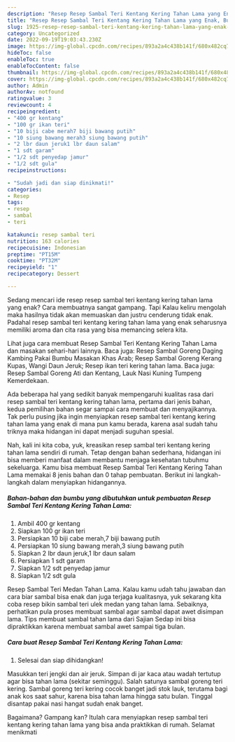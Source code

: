```yaml
---
description: "Resep Resep Sambal Teri Kentang Kering Tahan Lama yang Enak, Buat Buka Puasa Lezat"
title: "Resep Resep Sambal Teri Kentang Kering Tahan Lama yang Enak, Buat Buka Puasa Lezat"
slug: 1925-resep-resep-sambal-teri-kentang-kering-tahan-lama-yang-enak-buat-buka-puasa-lezat
category: Uncategorized
date: 2022-09-19T19:03:43.230Z
image: https://img-global.cpcdn.com/recipes/893a2a4c438b141f/680x482cq70/resep-sambal-teri-kentang-kering-tahan-lama-foto-resep-utama.jpg
hideToc: false
enableToc: true
enableTocContent: false
thumbnail: https://img-global.cpcdn.com/recipes/893a2a4c438b141f/680x482cq70/resep-sambal-teri-kentang-kering-tahan-lama-foto-resep-utama.jpg
cover: https://img-global.cpcdn.com/recipes/893a2a4c438b141f/680x482cq70/resep-sambal-teri-kentang-kering-tahan-lama-foto-resep-utama.jpg
author: Admin
authorAv: notfound
ratingvalue: 3
reviewcount: 4
recipeingredient:
- "400 gr kentang"
- "100 gr ikan teri"
- "10 biji cabe merah7 biji bawang putih"
- "10 siung bawang merah3 siung bawang putih"
- "2 lbr daun jeruk1 lbr daun salam"
- "1 sdt garam"
- "1/2 sdt penyedap jamur"
- "1/2 sdt gula"
recipeinstructions:

- "Sudah jadi dan siap dinikmati!"
categories:
- Resep
tags:
- resep
- sambal
- teri

katakunci: resep sambal teri 
nutrition: 163 calories
recipecuisine: Indonesian
preptime: "PT15M"
cooktime: "PT32M"
recipeyield: "1"
recipecategory: Dessert

---
```



Sedang mencari ide resep resep sambal teri kentang kering tahan lama yang enak? Cara membuatnya sangat gampang. Tapi Kalau keliru mengolah maka hasilnya tidak akan memuaskan dan justru cenderung tidak enak. Padahal resep sambal teri kentang kering tahan lama yang enak seharusnya memiliki aroma dan cita rasa yang bisa memancing selera kita.


Lihat juga cara membuat Resep Sambal Teri Kentang Kering Tahan Lama dan masakan sehari-hari lainnya. Baca juga: Resep Sambal Goreng Daging Kambing Pakai Bumbu Masakan Khas Arab; Resep Sambal Goreng Kerang Kupas, Wangi Daun Jeruk; Resep ikan teri kering tahan lama. Baca juga: Resep Sambal Goreng Ati dan Kentang, Lauk Nasi Kuning Tumpeng Kemerdekaan.

Ada beberapa hal yang sedikit banyak mempengaruhi kualitas rasa dari resep sambal teri kentang kering tahan lama, pertama dari jenis bahan, kedua pemilihan bahan segar sampai cara membuat dan menyajikannya. Tak perlu pusing jika ingin menyiapkan resep sambal teri kentang kering tahan lama yang enak di mana pun kamu berada, karena asal sudah tahu triknya maka hidangan ini dapat menjadi suguhan spesial.


Nah, kali ini kita coba, yuk, kreasikan resep sambal teri kentang kering tahan lama sendiri di rumah. Tetap dengan bahan sederhana, hidangan ini bisa memberi manfaat dalam membantu menjaga kesehatan tubuhmu sekeluarga. Kamu bisa membuat Resep Sambal Teri Kentang Kering Tahan Lama memakai 8 jenis bahan dan 0 tahap pembuatan. Berikut ini langkah-langkah dalam menyiapkan hidangannya.

<!--inarticleads1-->

##### Bahan-bahan dan bumbu yang dibutuhkan untuk pembuatan Resep Sambal Teri Kentang Kering Tahan Lama:

1. Ambil 400 gr kentang
1. Siapkan 100 gr ikan teri
1. Persiapkan 10 biji cabe merah,7 biji bawang putih
1. Persiapkan 10 siung bawang merah,3 siung bawang putih
1. Siapkan 2 lbr daun jeruk,1 lbr daun salam
1. Persiapkan 1 sdt garam
1. Siapkan 1/2 sdt penyedap jamur
1. Siapkan 1/2 sdt gula


Resep Sambal Teri Medan Tahan Lama. Kalau kamu udah tahu jawaban dan cara biar sambal bisa enak dan juga terjaga kualitasnya, yuk sekarang kita coba resep bikin sambal teri ulek medan yang tahan lama. Sebaiknya, perhatikan pula proses membuat sambal agar sambal dapat awet disimpan lama. Tips membuat sambal tahan lama dari Sajian Sedap ini bisa dipraktikkan karena membuat sambal awet sampai tiga bulan. 

<!--inarticleads2-->

##### Cara buat Resep Sambal Teri Kentang Kering Tahan Lama:


1. Selesai dan siap dihidangkan!

Masukkan teri jengki dan air jeruk. Simpan di jar kaca atau wadah tertutup agar bisa tahan lama (sekitar seminggu). Salah satunya sambal goreng teri kering. Sambal goreng teri kering cocok banget jadi stok lauk, terutama bagi anak kos saat sahur, karena bisa tahan lama hingga satu bulan. Tinggal disantap pakai nasi hangat sudah enak banget. 

Bagaimana? Gampang kan? Itulah cara menyiapkan resep sambal teri kentang kering tahan lama yang bisa anda praktikkan di rumah. Selamat menikmati
